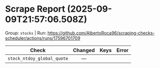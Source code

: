 # Scrape Report (2025-09-09T21:57:06.508Z)

Group: `stocks`  |  Run: https://github.com/AlbertoRoca96/scraping-checks-scheduler/actions/runs/17596701709

| Check | Changed | Keys | Error |
|---|:---:|:--|:--|
| `stock_ntdoy_global_quote` | — |  |  |

